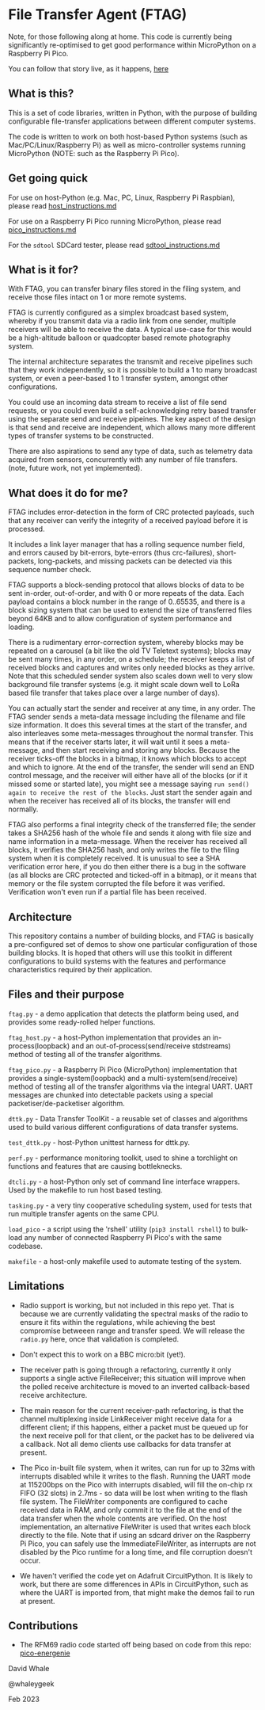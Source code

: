 # File Transfer Agent (FTAG)

Note, for those following along at home. This code is currently being significantly
re-optimised to get good performance within MicroPython on a Raspberry Pi Pico.

You can follow that story live, as it happens, [here](performance.md)

## What is this?

This is a set of code libraries, written in Python, with the purpose of
building configurable file-transfer applications between different computer systems.

The code is written to work on both host-based Python systems 
(such as Mac/PC/Linux/Raspberry Pi) as well as micro-controller systems running 
MicroPython (NOTE: such as the Raspberry Pi Pico).

## Get going quick

For use on host-Python (e.g. Mac, PC, Linux, Raspberry Pi Raspbian),
please read [host_instructions.md](./host_instructions.md)

For use on a Raspberry Pi Pico running MicroPython,
please read [pico_instructions.md](./pico_instructions.md)

For the ```sdtool``` SDCard tester,
please read [sdtool_instructions.md](./sdtool_instructions.md)

## What is it for?

With FTAG, you can transfer binary files stored in the filing system,
and receive those files intact on 1 or more remote systems.

FTAG is currently configured as a simplex broadcast based system, 
whereby if you transmit data via a radio link from one sender, multiple
receivers will be able to receive the data. A typical use-case for this would
be a high-altitude balloon or quadcopter based remote photography system.

The internal architecture separates the transmit and receive pipelines such
that they work independently, so it is possible to build a 1 to many broadcast
system, or even a peer-based 1 to 1 transfer system, amongst other 
configurations.

You could use an incoming data stream to receive a list of file send requests,
or you could even build a self-acknowledging retry based transfer using the
separate send and receive pipeines. The key aspect of the design is that
send and receive are independent, which allows many more different types
of transfer systems to be constructed.

There are also aspirations to send any type of data, such as telemetry data
acquired from sensors, concurrently with any number of file transfers.
(note, future work, not yet implemented).


## What does it do for me?

FTAG includes error-detection in the form of CRC protected payloads, such that
any receiver can verify the integrity of a received payload before it is 
processed.

It includes a link layer manager that has a rolling sequence number field, and
errors caused by bit-errors, byte-errors (thus crc-failures), short-packets,
long-packets, and missing packets can be detected via this sequence number
check.

FTAG supports a block-sending protocol that allows blocks of data to be sent
in-order, out-of-order, and with 0 or more repeats of the data. Each payload
contains a block number in the range of 0..65535, and there is a block sizing
system that can be used to extend the size of transferred files beyond 64KB
and to allow configuration of system performance and loading.

There is a rudimentary error-correction system, whereby blocks may be repeated
on a carousel (a bit like the old TV Teletext systems); blocks may be sent
many times, in any order, on a schedule; the receiver keeps a list of received
blocks and captures and writes only needed blocks as they arrive. Note that
this scheduled sender system also scales down well to very slow background
file transfer systems (e.g. it might scale down well to LoRa based file
transfer that takes place over a large number of days).

You can actually start the sender and receiver at any time, in any order.
The FTAG sender sends a meta-data message including the filename and
file size information. It does this several times at the start of the 
transfer, and also interleaves some meta-messages throughout the normal
transfer. This means that if the receiver starts later, it will wait until
it sees a meta-message, and then start receiving and storing any blocks.
Because the receiver ticks-off the blocks in a bitmap, it knows which blocks
to accept and which to ignore. At the end of the transfer, the sender will
send an END control message, and the receiver will either have all of the
blocks (or if it missed some or started late), you might see a message saying
```run send() again to receive the rest of the blocks```. Just start the sender
again and when the receiver has received all of its blocks, the transfer will
end normally.

FTAG also performs a final integrity check of the transferred file; the 
sender takes a SHA256 hash of the whole file and sends it along with file
size and name information in a meta-message. When the receiver has received
all blocks, it verifies the SHA256 hash, and only writes the file to the
filing system when it is completely received. It is unusual to see a SHA
verification error here, if you do then either there is a bug in the software
(as all blocks are CRC protected and ticked-off in a bitmap), or it means
that memory or the file system corrupted the file before it was verified.
Verification won't even run if a partial file has been received.


## Architecture

This repository contains a number of building blocks, and FTAG is basically
a pre-configured set of demos to show one particular configuration of those
building blocks. It is hoped that others will use this toolkit in different
configurations to build systems with the features and performance 
characteristics required by their application.

## Files and their purpose

```ftag.py``` - a demo application that detects the platform being used, and 
provides some ready-rolled helper functions.

```ftag_host.py``` - a host-Python implementation that provides an 
in-process(loopback) and an out-of-process(send/receive stdstreams) method of 
testing all of the transfer algorithms.

```ftag_pico.py``` - a Raspberry Pi Pico (MicroPython) implementation that 
provides a single-system(loopback) and a multi-system(send/receive) method of 
testing all of the transfer algorithms via the integral UART. UART messages
are chunked into detectable packets using a special packetiser/de-packetiser
algorithm.

```dttk.py``` - Data Transfer ToolKit - a reusable set of classes and algorithms
used to build various different configurations of data transfer systems.

```test_dttk.py``` - host-Python unittest harness for dttk.py.

```perf.py``` - performance monitoring toolkit, used to shine a torchlight on
functions and features that are causing bottleknecks.

```dtcli.py``` - a host-Python only set of command line interface wrappers.
Used by the makefile to run host based testing.

```tasking.py``` - a very tiny cooperative scheduling system, used for tests
that run multiple transfer agents on the same CPU.

```load_pico``` - a script using the 'rshell' utility (```pip3 install rshell```)
to bulk-load any number of connected Raspberry Pi Pico's with the same
codebase.

```makefile``` - a host-only makefile used to automate testing of the system.


## Limitations

* Radio support is working, but not included in this repo yet.
That is because we are currently validating the spectral masks of the radio
to ensure it fits within the regulations, while achieving the best compromise
betweeen range and transfer speed. We will release the ```radio.py``` here, once
that validation is completed.

* Don't expect this to work on a BBC micro:bit (yet!).

* The receiver path is going through a refactoring, currently it only supports
a single active FileReceiver; this situation will improve when the polled
receive architecture is moved to an inverted callback-based receive 
architecture.

* The main reason for the current receiver-path refactoring, is that the channel 
multiplexing inside LinkReceiver might receive data for a different client; if 
this happens, either a packet must be queued up for the next receive poll for 
that client, or the packet has to be delivered via a callback. Not all demo 
clients use callbacks for data transfer at present.

* The Pico in-built file system, when it writes, can run for up to 32ms
with interrupts disabled while it writes to the flash. Running the UART mode
at 115200bps on the Pico with interrupts disabled, will fill the on-chip
rx FIFO (32 slots) in 2.7ms - so data will be lost when writing to the flash
file system.  The FileWriter components are configured to cache received
data in RAM, and only commit it to the file at the end of the data transfer
when the whole contents are verified. On the host implementation, an alternative
FileWriter is used that writes each block directly to the file. Note that if
using an sdcard driver on the Raspberry Pi Pico, you can safely use the
ImmediateFileWriter, as interrupts are not disabled by the Pico runtime for
a long time, and file corruption doesn't occur.

* We haven't verified the code yet on Adafruit CircuitPython. It is likely to
work, but there are some differences in APIs in CircuitPython, such as where
the UART is imported from, that might make the demos fail to run at present.

## Contributions

* The RFM69 radio code started off being based on code from this repo:
[pico-energenie](https://github.com/thinking-binaries/pico-energenie)

David Whale

@whaleygeek

Feb 2023
